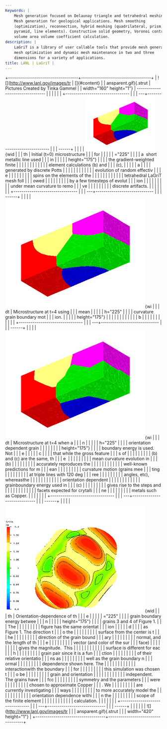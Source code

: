 ```yaml
---
Keywords: |
    Mesh generation focused on Delaunay triangle and tetrahedral meshing.
    Mesh generation for geological applications. Mesh smoothing
    (optimization), reconnection, hybrid meshing (quadrilateral, prism,
    pyramid, line elements). Constructive solid geometry, Voronoi control
    volume area volume coefficient calculation.
description: |
    LaGriT is a library of user callable tools that provide mesh generation,
    mesh optimization and dynamic mesh maintenance in two and three
    dimensions for a variety of applications.
title: LANL | LaGriT |
---
```


<div id="content-org">

+-----------------------------------+-----------------------------------+
| ![](http://www.lanl.gov/images/tr | []{#content}                      |
| ansparent.gif){.strut             | Pictures Created by Tinka Gammel  |
| width="160" height="1"}           | --------------------------------  |
|                                   |                                   |
|                                   | +-------------------------------- |
|                                   | ---+----------------------------- |
|                                   | ------+                           |
|                                   | | ![](images/tinka1small.jpg){wid |
|                                   | th | Initial (t=0) microstructure |
|                                   |  for  |                           |
|                                   | | ="225"                          |
|                                   |    | a  short metallic line used  |
|                                   | in    |                           |
|                                   | | height="175"}                   |
|                                   |    | the gradient-weighted finite |
|                                   |       |                           |
|                                   | |                                 |
|                                   |    | element calculations (b) and |
|                                   |  (c), |                           |
|                                   | | a                               |
|                                   |    | generated by discrete Potts  |
|                                   |       |                           |
|                                   | |                                 |
|                                   |    | evolution of random effectiv |
|                                   | e     |                           |
|                                   | |                                 |
|                                   |    | spins on the elements of the |
|                                   |       |                           |
|                                   | |                                 |
|                                   |    | tetrahedral LaGriT mesh foll |
|                                   | owed  |                           |
|                                   | |                                 |
|                                   |    | by a few timesteps of evolut |
|                                   | ion   |                           |
|                                   | |                                 |
|                                   |    | under mean curvature to remo |
|                                   | ve    |                           |
|                                   | |                                 |
|                                   |    | discrete artifacts.          |
|                                   |       |                           |
|                                   | +-------------------------------- |
|                                   | ---+----------------------------- |
|                                   | ------+                           |
|                                   | | ![](images/tinka1bsmall.jpg){wi |
|                                   | dt | Microstructure at t=4 using  |
|                                   | mean  |                           |
|                                   | | h="225"                         |
|                                   |    | curvature grain boundary mot |
|                                   | ion.  |                           |
|                                   | | height="175"}                   |
|                                   |    |                              |
|                                   |       |                           |
|                                   | | b                               |
|                                   |    |                              |
|                                   |       |                           |
|                                   | +-------------------------------- |
|                                   | ---+----------------------------- |
|                                   | ------+                           |
|                                   | | ![](images/tinka1csmall.jpg){wi |
|                                   | dt | Microstructure at t=4 when a |
|                                   | n     |                           |
|                                   | | h="225"                         |
|                                   |    | orientation dependent grain  |
|                                   |       |                           |
|                                   | | height="175"}                   |
|                                   |    | boundary energy is used. Not |
|                                   | e     |                           |
|                                   | | c                               |
|                                   |    | that while the gross feature |
|                                   | s of  |                           |
|                                   | |                                 |
|                                   |    | (b) and (c) are the same, th |
|                                   | e     |                           |
|                                   | |                                 |
|                                   |    | mean curvature evolution in  |
|                                   | (b)   |                           |
|                                   | |                                 |
|                                   |    | accurately reproduces the    |
|                                   |       |                           |
|                                   | |                                 |
|                                   |    | well-known predictions for m |
|                                   | ean   |                           |
|                                   | |                                 |
|                                   |    | curvature motion (grains mee |
|                                   | ting  |                           |
|                                   | |                                 |
|                                   |    | at triple lines with 120 deg |
|                                   | ree   |                           |
|                                   | |                                 |
|                                   |    | angles, etc), whereasthe     |
|                                   |       |                           |
|                                   | |                                 |
|                                   |    | orientation dependent        |
|                                   |       |                           |
|                                   | |                                 |
|                                   |    | grainboundary energy used in |
|                                   |  (c)  |                           |
|                                   | |                                 |
|                                   |    | gives rise to the steps and  |
|                                   |       |                           |
|                                   | |                                 |
|                                   |    | facets expected for crytalli |
|                                   | ne    |                           |
|                                   | |                                 |
|                                   |    | metals such as Copper.       |
|                                   |       |                           |
|                                   | +-------------------------------- |
|                                   | ---+----------------------------- |
|                                   | ------+                           |
|                                   | | ![](images/tinka3small.jpg){wid |
|                                   | th | Orientation-dependence of th |
|                                   | e     |                           |
|                                   | | ="225"                          |
|                                   |    | grain boundary energy betwee |
|                                   | n     |                           |
|                                   | | height="175"}                   |
|                                   |    | grains 3 and 4 of Figure 1.  |
|                                   | The   |                           |
|                                   | |                                 |
|                                   |    | figure has the same orientat |
|                                   | ion   |                           |
|                                   | | d                               |
|                                   |    | as Figure 1. The direction t |
|                                   | o the |                           |
|                                   | |                                 |
|                                   |    | surface from the center is t |
|                                   | he    |                           |
|                                   | |                                 |
|                                   |    | direction of the grain bound |
|                                   | ary   |                           |
|                                   | |                                 |
|                                   |    | normal, and the length of th |
|                                   | e     |                           |
|                                   | |                                 |
|                                   |    | vector (and color of the sur |
|                                   | face) |                           |
|                                   | |                                 |
|                                   |    | gives the magnitude.  This   |
|                                   |       |                           |
|                                   | |                                 |
|                                   |    | surface is different for eac |
|                                   | h     |                           |
|                                   | |                                 |
|                                   |    | grain pair since it is a fun |
|                                   | ction |                           |
|                                   | |                                 |
|                                   |    | of their relative orientatio |
|                                   | ns as |                           |
|                                   | |                                 |
|                                   |    | well as the grain boundary n |
|                                   | ormal |                           |
|                                   | |                                 |
|                                   |    | dependence shown here. The   |
|                                   |       |                           |
|                                   | |                                 |
|                                   |    | interactionwith the boundary |
|                                   |  for  |                           |
|                                   | |                                 |
|                                   |    | this simulation was chosen t |
|                                   | o be  |                           |
|                                   | |                                 |
|                                   |    | grain and orientation        |
|                                   |       |                           |
|                                   | |                                 |
|                                   |    | independent. The grains have |
|                                   |  fcc  |                           |
|                                   | |                                 |
|                                   |    | symmetry and the parameters  |
|                                   | were  |                           |
|                                   | |                                 |
|                                   |    | chosen to approximate Copper |
|                                   | . We  |                           |
|                                   | |                                 |
|                                   |    | are currently investigating  |
|                                   | ways  |                           |
|                                   | |                                 |
|                                   |    | to more accurately model the |
|                                   |       |                           |
|                                   | |                                 |
|                                   |    | orientation dependence withi |
|                                   | n the |                           |
|                                   | |                                 |
|                                   |    | scope of the finite element  |
|                                   |       |                           |
|                                   | |                                 |
|                                   |    | calculation.                 |
|                                   |       |                           |
|                                   | +-------------------------------- |
|                                   | ---+----------------------------- |
|                                   | ------+                           |
|                                   |                                   |
|                                   | ![](http://www.lanl.gov/images/tr |
|                                   | ansparent.gif){.strut             |
|                                   | width="420" height="1"}           |
+-----------------------------------+-----------------------------------+

</div>
